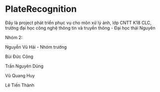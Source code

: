 # PlateRecognition
Đây là project phát triển phục vụ cho môn xử lý ảnh, lớp CNTT K18 CLC, trường đại học công nghệ thông tin và truyền thông - Đại học thái Nguyên

Nhóm 2:

Nguyễn Vũ Hải - Nhóm trưởng

Bùi Đức Công

Trần Nguyên Dũng

Vũ Quang Huy

Lê Tiến Thành
